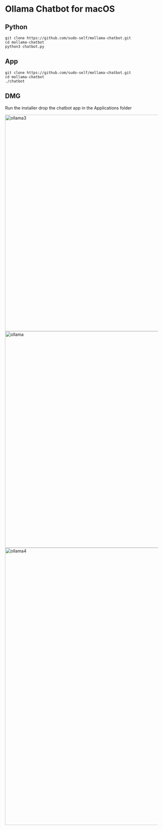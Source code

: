 # Ollama Chatbot for macOS

## Python

```
git clone https://github.com/sudo-self/mollama-chatbot.git
cd mollama-chatbot
python3 chatbot.py
```

## App

```
git clone https://github.com/sudo-self/mollama-chatbot.git
cd mollama-chatbot
./chatbot
```

## DMG

Run the installer drop the chatbot app in the Applications folder


<img width="712" alt="ollama3" src="https://github.com/user-attachments/assets/39eb8ad4-8592-4474-9a4d-2917c5423ba7" />

<img width="712" alt="ollama" src="https://github.com/user-attachments/assets/0f4339b4-3159-408c-b535-f1ced6542da3" />

<img width="912" alt="ollama4" src="https://github.com/user-attachments/assets/77bb8d59-5a83-4cac-973b-75304ab53ae6" />


